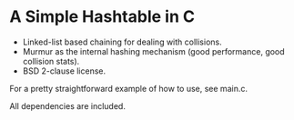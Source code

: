 A Simple Hashtable in C
=======================

* Linked-list based chaining for dealing with collisions.
* Murmur as the internal hashing mechanism (good performance, good collision stats).
* BSD 2-clause license.

For a pretty straightforward example of how to use, see main.c.

All dependencies are included.
